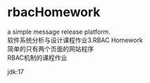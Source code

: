 # rbacHomework
a simple message release platform.<br>
软件系统分析与设计课程作业3.RBAC Homework<br>
简单的只有两个页面的网站程序<br>
RBAC机制的课程作业<br>

jdk:17
